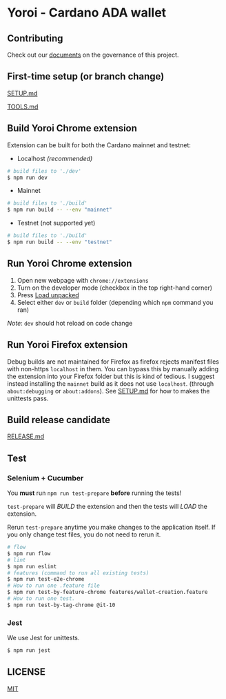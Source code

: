 # Yoroi - Cardano ADA wallet

## Contributing

Check out our [documents](docs/specs/meta) on the governance of this project.

## First-time setup (or branch change)

[SETUP.md](docs/SETUP.md)

[TOOLS.md](docs/TOOLS.md)

## Build Yoroi Chrome extension

Extension can be built for both the Cardano mainnet and testnet:

- Localhost _(recommended)_
```bash
# build files to './dev'
$ npm run dev
```

- Mainnet
```bash
# build files to './build'
$ npm run build -- --env "mainnet"
```

- Testnet (not supported yet)
```bash
# build files to './build'
$ npm run build -- --env "testnet"
```

## Run Yoroi Chrome extension

1. Open new webpage with `chrome://extensions`
2. Turn on the developer mode (checkbox in the top right-hand corner)
3. Press [Load unpacked](https://developer.chrome.com/extensions/getstarted#unpacked)
4. Select either `dev` or `build` folder (depending which `npm` command you ran)

_Note_: `dev` should hot reload on code change

## Run Yoroi Firefox extension

Debug builds are not maintained for Firefox as firefox rejects manifest files with non-https `localhost` in them.
You can bypass this by manually adding the extension into your Firefox folder but this is kind of tedious.
I suggest instead installing the `mainnet` build as it does not use `localhost`. (through `about:debugging` or `about:addons`). See [SETUP.md](docs/SETUP.md) for how to makes the unittests pass.

## Build release candidate

[RELEASE.md](docs/RELEASE.md)

## Test

### Selenium + Cucumber
You **must** run `npm run test-prepare` **before** running the tests!

`test-prepare` will *BUILD* the extension and then the tests will *LOAD* the extension.

Rerun `test-prepare` anytime you make changes to the application itself. If you only change test files, you do not need to rerun it.

```bash
# flow
$ npm run flow
# lint
$ npm run eslint
# features (command to run all existing tests)
$ npm run test-e2e-chrome
# How to run one .feature file
$ npm run test-by-feature-chrome features/wallet-creation.feature
# How to run one test.
$ npm run test-by-tag-chrome @it-10
```

### Jest

We use Jest for unittests.

```bash
$ npm run jest
```

## LICENSE

[MIT](LICENSE)
